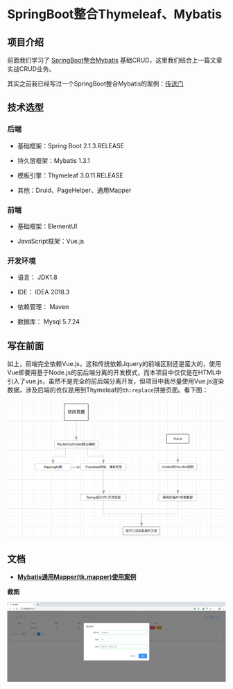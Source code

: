 # SpringBoot整合Thymeleaf、Mybatis

## 项目介绍

前面我们学习了 [SpringBoot整合Mybatis](https://github.com/TyCoding/spring-boot-learn/tree/master/spring-boot-mybatis) 基础CRUD，这里我们结合上一篇文章实战CRUD业务。

其实之前我已经写过一个SpringBoot整合Mybatis的案例：[传送门](https://github.com/TyCoding/spring-boot)

## 技术选型

### 后端

* 基础框架：Spring Boot 2.1.3.RELEASE

* 持久层框架：Mybatis 1.3.1

* 模板引擎：Thymeleaf 3.0.11.RELEASE

* 其他：Druid、PageHelper、通用Mapper

### 前端

* 基础框架：ElementUI

* JavaScript框架：Vue.js

### 开发环境

* 语言： JDK1.8

* IDE： IDEA 2018.3

* 依赖管理： Maven

* 数据库： Mysql 5.7.24

## 写在前面

如上，前端完全依赖Vue.js，这和传统依赖Jquery的前端区别还是蛮大的，使用Vue即要用基于Node.js的前后端分离的开发模式，而本项目中仅仅是在HTML中引入了vue.js，虽然不是完全的前后端分离开发，但项目中我尽量使用Vue.js渲染数据，涉及后端的也仅是用到Thymeleaf的`th:replace`拼接页面。看下图：

![](doc/3.png)


## 文档

* **[Mybatis通用Mapper(tk.mapper)使用案例](https://github.com/TyCoding/spring-learn/blob/master/boot-thymeleaf-mybatis/doc/Mapper.md)**

**截图**

![](doc/4.png)

